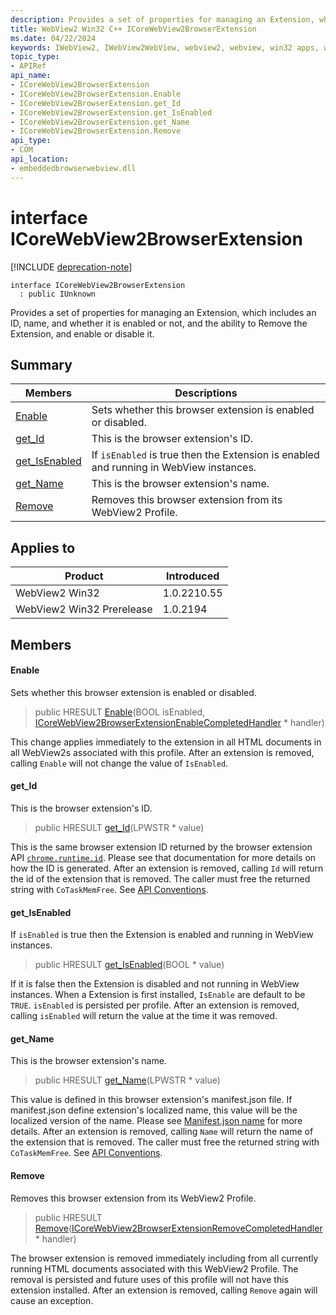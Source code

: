```yaml
---
description: Provides a set of properties for managing an Extension, which includes an ID, name, and whether it is enabled or not, and the ability to Remove the Extension, and enable or disable it.
title: WebView2 Win32 C++ ICoreWebView2BrowserExtension
ms.date: 04/22/2024
keywords: IWebView2, IWebView2WebView, webview2, webview, win32 apps, win32, edge, ICoreWebView2, ICoreWebView2Controller, browser control, edge html, ICoreWebView2BrowserExtension
topic_type: 
- APIRef
api_name:
- ICoreWebView2BrowserExtension
- ICoreWebView2BrowserExtension.Enable
- ICoreWebView2BrowserExtension.get_Id
- ICoreWebView2BrowserExtension.get_IsEnabled
- ICoreWebView2BrowserExtension.get_Name
- ICoreWebView2BrowserExtension.Remove
api_type:
- COM
api_location:
- embeddedbrowserwebview.dll
---
```


# interface ICoreWebView2BrowserExtension

[!INCLUDE [deprecation-note](../includes/deprecation-note.md)]

```
interface ICoreWebView2BrowserExtension
  : public IUnknown
```

Provides a set of properties for managing an Extension, which includes an ID, name, and whether it is enabled or not, and the ability to Remove the Extension, and enable or disable it.

## Summary

 Members                        | Descriptions
--------------------------------|---------------------------------------------
[Enable](#enable) | Sets whether this browser extension is enabled or disabled.
[get_Id](#get_id) | This is the browser extension's ID.
[get_IsEnabled](#get_isenabled) | If `isEnabled` is true then the Extension is enabled and running in WebView instances.
[get_Name](#get_name) | This is the browser extension's name.
[Remove](#remove) | Removes this browser extension from its WebView2 Profile.

## Applies to

Product                         | Introduced
--------------------------------|---------------------------------------------
WebView2 Win32            |    1.0.2210.55
WebView2 Win32 Prerelease |    1.0.2194

## Members

#### Enable

Sets whether this browser extension is enabled or disabled.

> public HRESULT [Enable](#enable)(BOOL isEnabled, [ICoreWebView2BrowserExtensionEnableCompletedHandler](icorewebview2browserextensionenablecompletedhandler.md#icorewebview2browserextensionenablecompletedhandler) * handler)

This change applies immediately to the extension in all HTML documents in all WebView2s associated with this profile. After an extension is removed, calling `Enable` will not change the value of `IsEnabled`.

#### get_Id

This is the browser extension's ID.

> public HRESULT [get_Id](#get_id)(LPWSTR * value)

This is the same browser extension ID returned by the browser extension API [`chrome.runtime.id`](https://developer.mozilla.org/en-US/docs/Mozilla/Add-ons/WebExtensions/API/runtime/id). Please see that documentation for more details on how the ID is generated. After an extension is removed, calling `Id` will return the id of the extension that is removed. The caller must free the returned string with `CoTaskMemFree`. See [API Conventions](/microsoft-edge/webview2/concepts/win32-api-conventions#strings).

#### get_IsEnabled

If `isEnabled` is true then the Extension is enabled and running in WebView instances.

> public HRESULT [get_IsEnabled](#get_isenabled)(BOOL * value)

If it is false then the Extension is disabled and not running in WebView instances. When a Extension is first installed, `IsEnable` are default to be `TRUE`. `isEnabled` is persisted per profile. After an extension is removed, calling `isEnabled` will return the value at the time it was removed.

#### get_Name

This is the browser extension's name.

> public HRESULT [get_Name](#get_name)(LPWSTR * value)

This value is defined in this browser extension's manifest.json file. If manifest.json define extension's localized name, this value will be the localized version of the name. Please see [Manifest.json name](https://developer.mozilla.org/en-US/docs/Mozilla/Add-ons/WebExtensions/manifest.json/name) for more details. After an extension is removed, calling `Name` will return the name of the extension that is removed. The caller must free the returned string with `CoTaskMemFree`. See [API Conventions](/microsoft-edge/webview2/concepts/win32-api-conventions#strings).

#### Remove

Removes this browser extension from its WebView2 Profile.

> public HRESULT [Remove](#remove)([ICoreWebView2BrowserExtensionRemoveCompletedHandler](icorewebview2browserextensionremovecompletedhandler.md#icorewebview2browserextensionremovecompletedhandler) * handler)

The browser extension is removed immediately including from all currently running HTML documents associated with this WebView2 Profile. The removal is persisted and future uses of this profile will not have this extension installed. After an extension is removed, calling `Remove` again will cause an exception.

